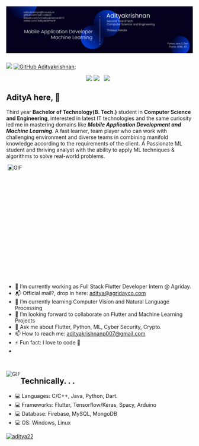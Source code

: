 # [![Adityakrishnan header](https://github.com/adi-code22/adi-code22/blob/main/files/Adityakrishnan.png?raw=true)](https://www.linkedin.com/in/adityakrishnan007/)
![](https://visitor-badge.glitch.me/badge?page_id=adi-code22.adi-code22)
[![GitHub Adityakrishnan](https://img.shields.io/github/followers/adi-code22?label=follow&style=social)](https://github.com/adi-code22);
<p align='center'>
<a href="https://www.linkedin.com/in/adityakrishnan007/"><img height="30" src="https://github.com/WaylonWalker/WaylonWalker/blob/main/icon/linkedin.png?raw=true"></a>
<a href="https://twitter.com/AdityakrishnanP"><img height="30" src="https://github.com/WaylonWalker/WaylonWalker/blob/main/icon/twitter.png?raw=true"></a>&nbsp;&nbsp;
<a href="https://instagram.com/adityakrishnan_22"><img height="30" src="https://github.com/WaylonWalker/WaylonWalker/blob/main/icon/instagram.jpg?raw=true"></a>&nbsp;&nbsp;
</p>

 
 
## AdityA here,   👋
Third year **Bachelor of Technology(B. Tech.)** student in **Computer Science and Engineering**, interested in latest IT technologies and the same curiosity led me in mastering domains like ***Mobile Application Development and Machine Learning***. A fast learner, team player who can work with challenging environment and diverse teams in combining manifold knowledge according to the requirements of the client. A Passionate ML student and thriving analyst with the ability to apply ML techniques & algorithms to solve real-world problems.

<!-- <p align="left"> <img src="https://github-readme-stats.vercel.app/api?username=adi-code22&show_icons=true&theme=gotham" alt="adi-code22" width="453" height="320"/> -->
 
<img align="right" alt="GIF" src="https://github.com/abhisheknaiidu/abhisheknaiidu/blob/master/code.gif?raw=true" width="500" height="320" />

- 
- 🔭 I’m currently working as Full Stack Flutter Developer Intern @ Agriday.
- 📬 Official mail?, drop in here: aditya@agridayco.com
- 🌱 I’m currently learning Computer Vision and Natural Language Processing
- 👯 I’m looking forward to collaborate on Flutter and Machine Learning Projects
- 💬 Ask me about Flutter, Python, ML, Cyber Security, Crypto.
- 📫 How to reach me: adityakrishnanp007@gmail.com
- ⚡ Fun fact: I love to code 🤪 
- 

<p>&nbsp;</p>



<img align="left" alt="GIF" src="https://github-readme-stats-eight-theta.vercel.app/api?username=adi-code22&show_icons=true&include_all_commits=true&count_private=true&bg_color=333399,333399,333399,000000&title_color=fff&text_color=fff&icon_color=fff" />


## Technically. . .
- 💻 Languages: C/C++, Java, Python, Dart.
- 💻 Frameworks: Flutter, Tensorflow/Keras, Spacy, Arduino
- 💻 Database: Firebase, MySQL, MongoDB
- 💻 OS: Windows, Linux



<p>
  <a href="https://www.buymeacoffee.com/aditya22"> <img src="https://cdn.buymeacoffee.com/buttons/v2/default-yellow.png" height="50" width="210" alt="aditya22" /></a>
<br>
<br>


</p>



